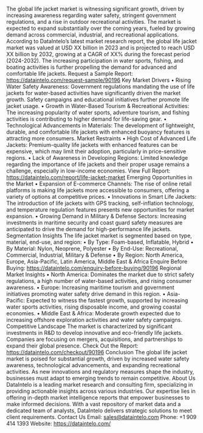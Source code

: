 The global life jacket market is witnessing significant growth, driven by increasing awareness regarding water safety, stringent government regulations, and a rise in outdoor recreational activities. The market is expected to expand substantially over the coming years, fueled by growing demand across commercial, industrial, and recreational applications.
According to DataIntelo’s latest market research report, the global life jacket market was valued at USD XX billion in 2023 and is projected to reach USD XX billion by 2032, growing at a CAGR of XX% during the forecast period (2024-2032). The increasing participation in water sports, fishing, and boating activities is further propelling the demand for advanced and comfortable life jackets.
Request a Sample Report: https://dataintelo.com/request-sample/90196
Key Market Drivers
•	Rising Water Safety Awareness: Government regulations mandating the use of life jackets for water-based activities have significantly driven the market growth. Safety campaigns and educational initiatives further promote life jacket usage.
•	Growth in Water-Based Tourism & Recreational Activities: The increasing popularity of water sports, adventure tourism, and fishing activities is contributing to higher demand for life-saving gear.
•	Technological Advancements in Materials: The development of lightweight, durable, and comfortable life jackets with enhanced buoyancy features is attracting more consumers.
Market Restraints
•	High Cost of Advanced Life Jackets: Premium-quality life jackets with enhanced features can be expensive, which may limit their adoption, particularly in price-sensitive regions.
•	Lack of Awareness in Developing Regions: Limited knowledge regarding the importance of life jackets and their proper usage remains a challenge, especially in low-income economies.
View Full Report: https://dataintelo.com/report/life-jacket-market
Emerging Opportunities in the Market
•	Expansion of E-commerce Channels: The rise of online retail platforms is making life jackets more accessible to consumers, offering a variety of options at competitive prices.
•	Innovations in Smart Life Jackets: The introduction of life jackets with GPS tracking, self-inflation technology, and temperature regulation features presents new opportunities for market expansion.
•	Growing Demand in Military & Defense Sectors: Increasing investments in maritime security and coast guard safety measures are anticipated to drive the demand for high-performance life jackets.
Segmentation Insights
The life jacket market is segmented based on type, material, end-use, and region:
•	By Type: Foam-based, Inflatable, Hybrid
•	By Material: Nylon, Neoprene, Polyester
•	By End-Use: Recreational, Commercial, Industrial, Military & Defense
•	By Region: North America, Europe, Asia-Pacific, Latin America, Middle East & Africa
Enquire Before Buying: https://dataintelo.com/enquiry-before-buying/90196
Regional Market Insights
•	North America: Dominates the market due to strict safety regulations, a high number of water-based activities, and rising consumer awareness.
•	Europe: Increasing maritime tourism and government initiatives promoting water safety drive demand in this region.
•	Asia-Pacific: Expected to witness the fastest growth, supported by increasing water sports activities, rising disposable income, and growing coastal economies.
•	Middle East & Africa: Moderate growth expected due to increasing offshore exploration activities and water safety campaigns.
Competitive Landscape
The market is characterized by significant investments in R&D to develop innovative and eco-friendly life jackets. Companies are focusing on mergers, acquisitions, and partnerships to expand their global presence.
Check Out the Report: https://dataintelo.com/checkout/90196
Conclusion
The global life jacket market is poised for substantial growth, driven by increased water safety awareness, technological advancements, and expanding recreational activities. As new innovations and regulatory measures shape the industry, businesses must adapt to emerging trends to remain competitive.
About Us
DataIntelo is a leading market research and consulting firm, specializing in providing actionable insights across various industries. Our expertise lies in offering in-depth market intelligence reports that empower businesses to make informed decisions. With a vast repository of market data and a dedicated team of analysts, DataIntelo delivers strategic solutions to meet client requirements.
Contact Us
Email: sales@dataintelo.com
Phone: +1 909 414 1393
Website: https://dataintelo.com/
